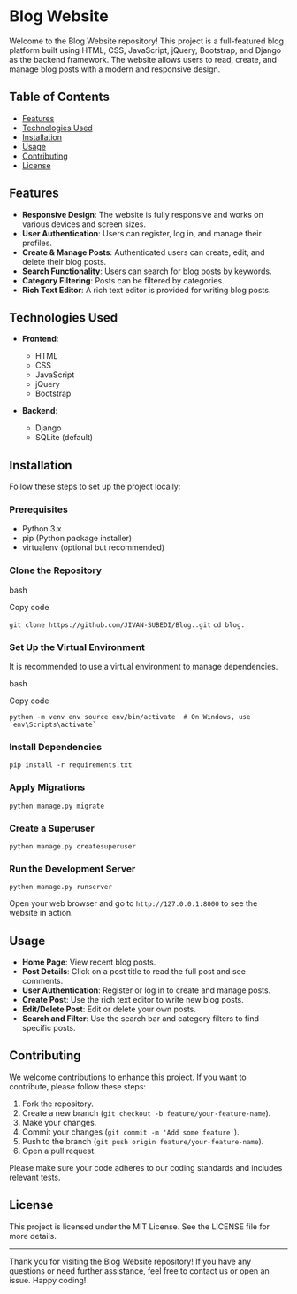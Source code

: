 # Blog Website

Welcome to the Blog Website repository! This project is a full-featured blog platform built using HTML, CSS, JavaScript, jQuery, Bootstrap, and Django as the backend framework. The website allows users to read, create, and manage blog posts with a modern and responsive design.

## Table of Contents

-   [Features](#features)
-   [Technologies Used](#technologies-used)
-   [Installation](#installation)
-   [Usage](#usage)
-   [Contributing](#contributing)
-   [License](#license)

## Features

-   **Responsive Design**: The website is fully responsive and works on various devices and screen sizes.
-   **User Authentication**: Users can register, log in, and manage their profiles.
-   **Create & Manage Posts**: Authenticated users can create, edit, and delete their blog posts.
-   **Search Functionality**: Users can search for blog posts by keywords.
-   **Category Filtering**: Posts can be filtered by categories.
-   **Rich Text Editor**: A rich text editor is provided for writing blog posts.

## Technologies Used

-   **Frontend**:
    
    -   HTML
    -   CSS
    -   JavaScript
    -   jQuery
    -   Bootstrap
-   **Backend**:
    
    -   Django
    -   SQLite (default)

## Installation

Follow these steps to set up the project locally:

### Prerequisites

-   Python 3.x
-   pip (Python package installer)
-   virtualenv (optional but recommended)

### Clone the Repository

bash

Copy code

`git clone https://github.com/JIVAN-SUBEDI/Blog..git`
`cd blog.` 

### Set Up the Virtual Environment

It is recommended to use a virtual environment to manage dependencies.

bash

Copy code

``python -m venv env
source env/bin/activate  # On Windows, use `env\Scripts\activate` `` 

### Install Dependencies

`pip install -r requirements.txt` 

### Apply Migrations

`python manage.py migrate` 

### Create a Superuser

`python manage.py createsuperuser` 

### Run the Development Server

`python manage.py runserver` 

Open your web browser and go to `http://127.0.0.1:8000` to see the website in action.

## Usage

-   **Home Page**: View recent blog posts.
-   **Post Details**: Click on a post title to read the full post and see comments.
-   **User Authentication**: Register or log in to create and manage posts.
-   **Create Post**: Use the rich text editor to write new blog posts.
-   **Edit/Delete Post**: Edit or delete your own posts.
-   **Search and Filter**: Use the search bar and category filters to find specific posts.

## Contributing

We welcome contributions to enhance this project. If you want to contribute, please follow these steps:

1.  Fork the repository.
2.  Create a new branch (`git checkout -b feature/your-feature-name`).
3.  Make your changes.
4.  Commit your changes (`git commit -m 'Add some feature'`).
5.  Push to the branch (`git push origin feature/your-feature-name`).
6.  Open a pull request.

Please make sure your code adheres to our coding standards and includes relevant tests.

## License

This project is licensed under the MIT License. See the LICENSE file for more details.

----------

Thank you for visiting the Blog Website repository! If you have any questions or need further assistance, feel free to contact us or open an issue. Happy coding!